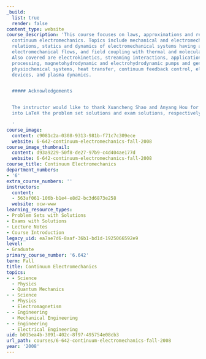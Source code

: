 ```yaml
---
_build:
  list: true
  render: false
content_type: website
course_description: 'This course focuses on laws, approximations and relations of
  continuum electromechanics. Topics include mechanical and electromechanical transfer
  relations, statics and dynamics of electromechanical systems having a static equilibrium,
  electromechanical flows, and field coupling with thermal and molecular diffusion.
  Also covered are electrokinetics, streaming interactions, application to materials
  processing, magnetohydrodynamic and electrohydrodynamic pumps and generators, ferrohydrodynamics,
  physiochemical systems, heat transfer, continuum feedback control, electron beam
  devices, and plasma dynamics.


  ##### Acknowledgements


  The instructor would like to thank Xuancheng Shao and Anyang Hou for transcribing
  into LaTeX the problem set solutions and exam solutions, respectively.

  '
course_image:
  content: c9081c2a-0308-9313-981b-f71c7c309ece
  website: 6-642-continuum-electromechanics-fall-2008
course_image_thumbnail:
  content: d93a9229-50f8-de27-97b9-c4d404ae177d
  website: 6-642-continuum-electromechanics-fall-2008
course_title: Continuum Electromechanics
department_numbers:
- '6'
extra_course_numbers: ''
instructors:
  content:
  - 563af061-106b-b1e4-e8d2-bc3d6873e258
  website: ocw-www
learning_resource_types:
- Problem Sets with Solutions
- Exams with Solutions
- Lecture Notes
- Course Introduction
legacy_uid: ea7ae7d6-8aaf-36b1-bd1d-1925066592e9
level:
- Graduate
primary_course_number: '6.642'
term: Fall
title: Continuum Electromechanics
topics:
- - Science
  - Physics
  - Quantum Mechanics
- - Science
  - Physics
  - Electromagnetism
- - Engineering
  - Mechanical Engineering
- - Engineering
  - Electrical Engineering
uid: b015ea4b-3091-402c-8f97-495754e08cb3
url_path: courses/6-642-continuum-electromechanics-fall-2008
year: '2008'
---
```

